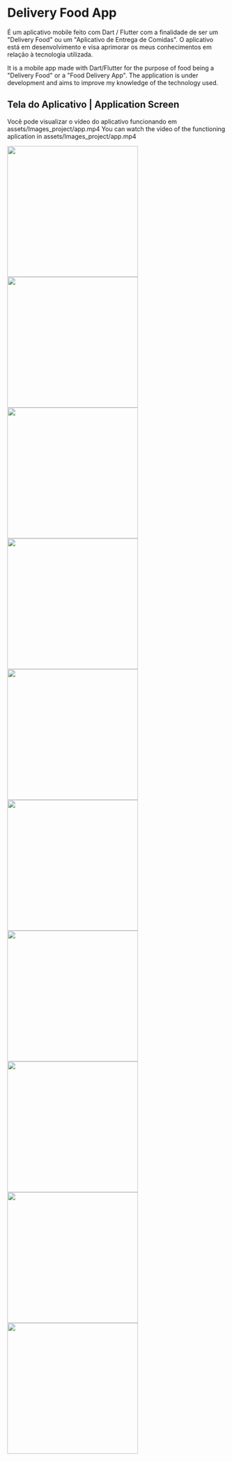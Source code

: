 # Delivery Food App 

É um aplicativo mobile feito com Dart / Flutter com a finalidade de ser um "Delivery Food" ou um "Aplicativo de Entrega de Comidas". O aplicativo está em desenvolvimento e visa aprimorar os meus conhecimentos em relação à tecnologia utilizada. 

It is a mobile app made with Dart/Flutter for the purpose of food being a "Delivery Food" or a "Food Delivery App". The application is under development and aims to improve my knowledge of the technology used.

## Tela do Aplicativo | Application Screen

Você pode visualizar o vídeo do aplicativo funcionando em assets/Images_project/app.mp4
You can watch the video of the functioning aplication in assets/Images_project/app.mp4 

<img src="assets/Images_project/splash_screen.png" width="300">
<img src="assets/Images_project/login_screen.png" width="300">
<img src="assets/Images_project/home_screen.png" width="300">
<img src="assets/Images_project/home2_screen.png" width="300">
<img src="assets/Images_project/drawer.png" width="300">
<img src="assets/Images_project/favorites_screen.png" width="300">
<img src="assets/Images_project/notification_screen.png" width="300">
<img src="assets/Images_project/shoppingCart_screen.png" width="300">
<img src="assets/Images_project/productInformation_screen.png" width="300">
<img src="assets/Images_project/productInformation2_screen.png" width="300">








